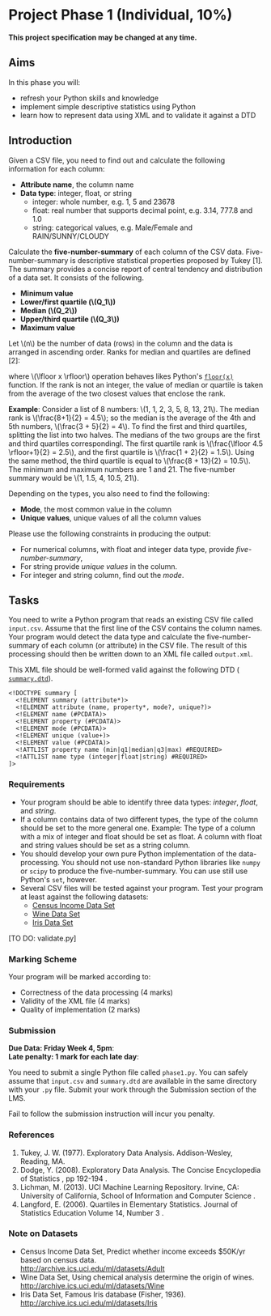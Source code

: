 Project Phase 1 (Individual, 10%)
=================================

**This project specification may be changed at any time.**

Aims
----

In this phase you will:

- refresh your Python skills and knowledge
- implement simple descriptive statistics using Python
- learn how to represent data using XML and to validate it against a DTD

Introduction
------------

Given a CSV file, you need to find out and calculate the following information for each column:

- **Attribute name**, the column name
- **Data type**: integer, float, or string
  * integer: whole number, e.g. 1, 5 and 23678
  * float: real number that supports decimal point, e.g. 3.14, 777.8 and 1.0
  * string: categorical values, e.g. Male/Female and RAIN/SUNNY/CLOUDY

Calculate the **five-number-summary** of each column of the CSV data. Five-number-summary is descriptive statistical properties proposed by Tukey [1]. The summary provides a concise report of central tendency and distribution of a data set. It consists of the following.

- **Minimum value**
- **Lower/first quartile (\\(Q_1\\))**
- **Median (\\(Q_2\\))**
- **Upper/third quartile (\\(Q_3\\))**
- **Maximum value**

Let \\(n\\) be the number of data (rows) in the column and the data is arranged in ascending order. Ranks for median and quartiles are defined [2]:

<div class="math">
<!--
$$\begin{aligned}
median\_rank = \frac{n+1}{2} \\
quartile\_rank = \frac{\lfloor median\_rank \rfloor+1}{2}
\end{aligned}$$
-->
</div>

where \\(\lfloor x \rfloor\\) operation behaves likes Python's [`floor(x)`](https://docs.python.org/2/library/math.html#math.floor) function. If the rank is not an integer, the value of median or quartile is taken from the average of the two closest values that enclose the rank.

**Example**: Consider a list of 8 numbers: \\(1, 1, 2, 3, 5, 8, 13, 21\\). The median rank is \\(\frac{8+1}{2} = 4.5\\); so the median is the average of the 4th and 5th numbers, \\(\frac{3 + 5}{2} = 4\\). To find the first and third quartiles, splitting the list into two halves. The medians of the two groups are the first and third quartiles correspondingl. The first quartile rank is \\(\frac{\lfloor 4.5 \rfloor+1}{2} = 2.5\\), and the first quartile is \\(\frac{1 + 2}{2} = 1.5\\). Using the same method, the third quartile is equal to \\(\frac{8 + 13}{2} = 10.5\\). The minimum and maximum numbers are 1 and 21. The five-number summary would be \\(1, 1.5, 4, 10.5, 21\\).

Depending on the types, you also need to find the following:

- **Mode**, the most common value in the column
- **Unique values**, unique values of all the column values

Please use the following constraints in producing the output:

- For numerical columns, with float and integer data type, provide *five-number-summary*,
- For string provide *unique values* in the column.
- For integer and string column, find out the *mode*.

Tasks
-----

You need to write a Python program that reads an existing CSV file called `input.csv`. Assume that the first line of the CSV contains the column names. Your program would detect the data type and calculate the five-number-summary of each column (or attribute) in the CSV file. The result of this processing should then be written down to an XML file called `output.xml`.

This XML file should be well-formed valid against the following DTD (<a href="summary.dtd" file="code"> `summary.dtd`</a>).

```
<!DOCTYPE summary [
  <!ELEMENT summary (attribute*)>
  <!ELEMENT attribute (name, property*, mode?, unique?)>
  <!ELEMENT name (#PCDATA)>
  <!ELEMENT property (#PCDATA)>
  <!ELEMENT mode (#PCDATA)>
  <!ELEMENT unique (value+)>
  <!ELEMENT value (#PCDATA)>
  <!ATTLIST property name (min|q1|median|q3|max) #REQUIRED>
  <!ATTLIST name type (integer|float|string) #REQUIRED>
]>
```

### Requirements

- Your program should be able to identify three data types: *integer*, *float*, and *string*.
- If a column contains data of two different types, the type of the column should be set to the more general one.
 Example: The type of a column with a mix of integer and float should be set as float. A column with float and string values should be set as a string column.
- You should develop your own pure Python implementation of the data-processing. You should not use non-standard Python libraries like `numpy` or `scipy` to produce the five-number-summary. You can use still use Python's `set`, however.
- Several CSV files will be tested against your program. Test your program at least against the following datasets:
  * <a file="data" href="adult.csv"> Census Income Data Set</a>
  * <a file="data" href="wine.csv"> Wine Data Set</a>
  * <a file="data" href="iris.csv"> Iris Data Set</a>

[TO DO: validate.py]

### Marking Scheme

Your program will be marked according to:

- Correctness of the data processing  (4 marks)
- Validity of the XML file (4 marks)
- Quality of implementation (2 marks)

### Submission

**Due Data: Friday Week 4, 5pm**:<br />
**Late penalty: 1 mark for each late day**:

You need to submit a single Python file called `phase1.py`. You can safely assume that `input.csv` and `summary.dtd` are available in the same directory with your `.py` file. Submit your work through the Submission section of the LMS.

Fail to follow the submission instruction will incur you penalty.

### References

1. Tukey, J. W. (1977). Exploratory Data Analysis. Addison-Wesley, Reading, MA.
2. Dodge, Y. (2008). Exploratory Data Analysis. The Concise Encyclopedia of Statistics
  , pp 192-194 <a href="http://link.springer.com.ezp.lib.unimelb.edu.au/referenceworkentry/10.1007/978-0-387-32833-1_136/fulltext.html" file="link"></a>.
3. Lichman, M. (2013). UCI Machine Learning Repository. Irvine, CA: University of California, School of Information and Computer Science <a href="http://archive.ics.uci.edu/ml" file="link"></a>.
4. Langford, E. (2006). Quartiles in Elementary Statistics. Journal of Statistics Education Volume 14, Number 3 <a href="www.amstat.org/publications/jse/v14n3/langford.html" file="link"></a>.

### Note on Datasets

- Census Income Data Set, Predict whether income exceeds $50K/yr based on census data.<br />
  http://archive.ics.uci.edu/ml/datasets/Adult
- Wine Data Set, Using chemical analysis determine the origin of wines.<br />
  http://archive.ics.uci.edu/ml/datasets/Wine
- Iris Data Set, Famous Iris database (Fisher, 1936).<br />
  http://archive.ics.uci.edu/ml/datasets/Iris
